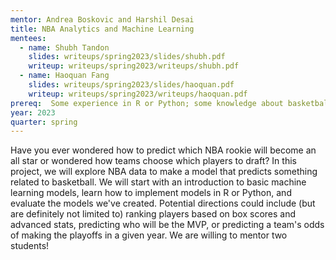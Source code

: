 ```yaml
---
mentor: Andrea Boskovic and Harshil Desai
title: NBA Analytics and Machine Learning
mentees:
  - name: Shubh Tandon
    slides: writeups/spring2023/slides/shubh.pdf
    writeup: writeups/spring2023/writeups/shubh.pdf
  - name: Haoquan Fang
    slides: writeups/spring2023/slides/haoquan.pdf
    writeup: writeups/spring2023/writeups/haoquan.pdf
prereq:  Some experience in R or Python; some knowledge about basketball.
year: 2023
quarter: spring
---
```

Have you ever wondered how to predict which NBA rookie will become an all star or wondered how teams choose which players to draft? In this project, we will explore NBA data to make a model that predicts something related to basketball. We will start with an introduction to basic machine learning models, learn how to implement models in R or Python, and evaluate the models we've created. Potential directions could include (but are definitely not limited to) ranking players based on box scores and advanced stats, predicting who will be the MVP, or predicting a team's odds of making the playoffs in a given year. We are willing to mentor two students!